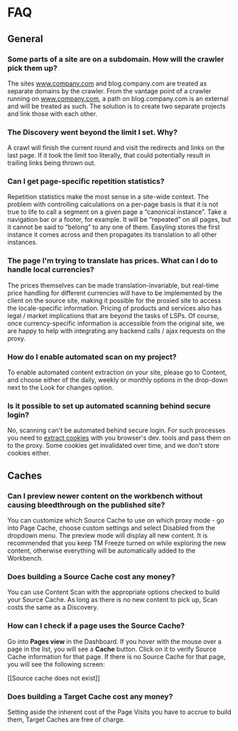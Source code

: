 # FAQ

## General

### **Some parts of a site are on a subdomain. How will the crawler pick them up?**

The sites www.company.com and blog.company.com are treated as separate domains by the crawler. From the vantage point of a crawler running on www.company.com, a path on blog.company.com is an external and will be treated as such. The solution is to create two separate projects and link those with each other.

### **The Discovery went beyond the limit I set. Why?**

A crawl will finish the current round and visit the redirects and links on the last page. If it took the limit too literally, that could potentially result in trailing links being thrown out.

### **Can I get page-specific repetition statistics?**

Repetition statistics make the most sense in a site-wide context. The problem with controlling calculations on a per-page basis is that it is not true to life to call a segment on a given page a “canonical instance”. Take a navigation bar or a footer, for example. It will be “repeated” on all pages, but it cannot be said to “belong” to any one of them. Easyling stores the first instance it comes across and then propagates its translation to all other instances.

### **The page I'm trying to translate has prices. What can I do to handle local currencies?**

The prices themselves can be made translation-invariable, but real-time price handling for different currencies will have to be implemented by the client on the source site, making it possible for the proxied site to access the locale-specific information. Pricing of products and services also has legal / market implications that are beyond the tasks of LSPs. Of course, once currency-specific information is accessible from the original site, we are happy to help with integrating any backend calls / ajax requests on the proxy.

### **How do I enable automated scan on my project?**

To enable automated content extraction on your site, please go to Content, and choose either of the daily, weekly or monthly options in the drop-down next to the Look for changes option.

### **Is it possible to set up automated scanning behind secure login?**

No, scanning can't be automated behind secure login. For such processes you need to [extract cookies](../../troubleshooting/issues/secure_login.html) with you browser's dev. tools and pass them on to the proxy. Some cookies get invalidated over time, and we don't store cookies either.

## Caches

### **Can I preview newer content on the workbench without causing bleedthrough on the published site?**

You can customize which Source Cache to use on which proxy mode - go into Page Cache, choose custom settings and select Disabled from the dropdown menu. The preview mode will display all new content. It is recommended that you keep TM Freeze turned on while exploring the new content, otherwise everything will be automatically added to the Workbench.

### **Does building a Source Cache cost any money?**

You can use Content Scan with the appropriate options checked to build your Source Cache. As long as there is no new content to pick up, Scan costs the same as a Discovery.

### **How can I check if a page uses the Source Cache?**

Go into **Pages view** in the Dashboard. If you hover with the mouse over a page in the list, you will see a **Cache** button. Click on it to verify Source Cache information for that page. If there is no Source Cache for that page, you will see the following screen:

[[Source cache does not exist]]

### **Does building a Target Cache cost any money?**

Setting aside the inherent cost of the Page Visits you have to accrue to build them, Target Caches are free of charge.
